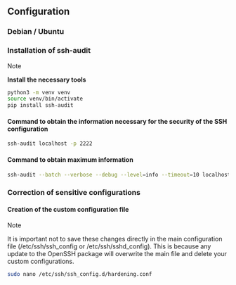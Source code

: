 ## Configuration

### Debian / Ubuntu


### Installation of ssh-audit 
> [!NOTE]
> **Install the necessary tools** 
>```bash
>python3 -m venv venv
>source venv/bin/activate
>pip install ssh-audit
>```

#### Command to obtain the information necessary for the security of the SSH configuration
```bash
ssh-audit localhost -p 2222
```

#### Command to obtain maximum information 

```bash
ssh-audit --batch --verbose --debug --level=info --timeout=10 localhost -p 2222 > ssh-audit-full.txt
```
### Correction of sensitive configurations 

#### Creation of the custom configuration file 
> [!NOTE]
> It is important not to save these changes directly in the main configuration file (/etc/ssh/ssh_config or /etc/ssh/sshd_config). This is because any update to
> the OpenSSH package will overwrite the main file and delete your custom configurations.
```bash
sudo nano /etc/ssh/ssh_config.d/hardening.conf
```